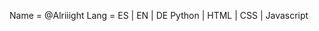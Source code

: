 Name = @Alriiight
Lang = ES | EN | DE
       Python | HTML | CSS | Javascript

<!---
Alriiight/Alriiight is a ✨ special ✨ repository because its `README.md` (this file) appears on your GitHub profile.
You can click the Preview link to take a look at your changes.
--->

